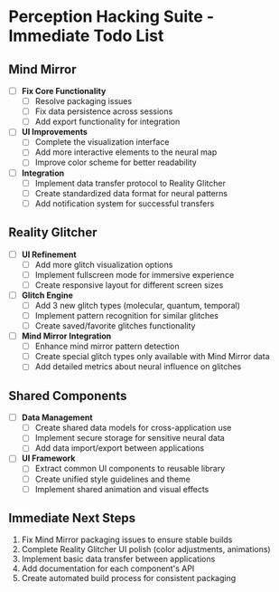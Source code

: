 # Perception Hacking Suite - Immediate Todo List

## Mind Mirror

- [ ] **Fix Core Functionality**
  - [ ] Resolve packaging issues
  - [ ] Fix data persistence across sessions
  - [ ] Add export functionality for integration

- [ ] **UI Improvements**
  - [ ] Complete the visualization interface
  - [ ] Add more interactive elements to the neural map
  - [ ] Improve color scheme for better readability

- [ ] **Integration**
  - [ ] Implement data transfer protocol to Reality Glitcher
  - [ ] Create standardized data format for neural patterns
  - [ ] Add notification system for successful transfers

## Reality Glitcher

- [ ] **UI Refinement**
  - [ ] Add more glitch visualization options
  - [ ] Implement fullscreen mode for immersive experience
  - [ ] Create responsive layout for different screen sizes

- [ ] **Glitch Engine**
  - [ ] Add 3 new glitch types (molecular, quantum, temporal)
  - [ ] Implement pattern recognition for similar glitches
  - [ ] Create saved/favorite glitches functionality

- [ ] **Mind Mirror Integration**
  - [ ] Enhance mind mirror pattern detection
  - [ ] Create special glitch types only available with Mind Mirror data
  - [ ] Add detailed metrics about neural influence on glitches

## Shared Components

- [ ] **Data Management**
  - [ ] Create shared data models for cross-application use
  - [ ] Implement secure storage for sensitive neural data
  - [ ] Add data import/export between applications

- [ ] **UI Framework**
  - [ ] Extract common UI components to reusable library
  - [ ] Create unified style guidelines and theme
  - [ ] Implement shared animation and visual effects

## Immediate Next Steps

1. Fix Mind Mirror packaging issues to ensure stable builds
2. Complete Reality Glitcher UI polish (color adjustments, animations)
3. Implement basic data transfer between applications
4. Add documentation for each component's API
5. Create automated build process for consistent packaging 